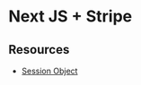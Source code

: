 # Next JS + Stripe

## Resources

-   [Session Object](https://stripe.com/docs/api/checkout/sessions/create?lang=node#create_checkout_session-line_items)
